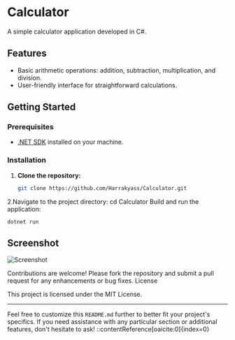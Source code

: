 # Calculator

A simple calculator application developed in C#.

## Features

- Basic arithmetic operations: addition, subtraction, multiplication, and division.
- User-friendly interface for straightforward calculations.

## Getting Started

### Prerequisites

- [.NET SDK](https://dotnet.microsoft.com/download) installed on your machine.

### Installation

1. **Clone the repository:**

   ```bash
   git clone https://github.com/Harrakyass/Calculator.git
2.Navigate to the project directory:
  cd Calculator
Build and run the application:

    dotnet run



## Screenshot

![Screenshot](Calculatrice/screenshot.png)


Contributions are welcome! Please fork the repository and submit a pull request for any enhancements or bug fixes.
License

This project is licensed under the MIT License.


---

Feel free to customize this `README.md` further to better fit your project's specifics. If you need assistance with any particular section or additional features, don't hesitate to ask!
::contentReference[oaicite:0]{index=0}
 
